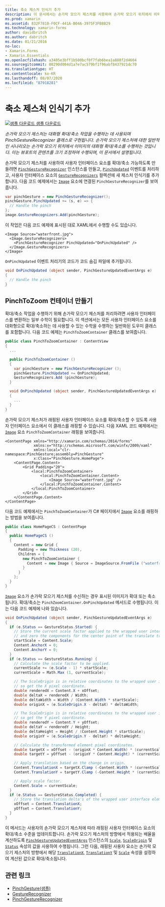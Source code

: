 ```yaml
---
title: 축소 제스처 인식기 추가
description: 이 문서에서는 손가락 모으기 제스처를 사용하여 손가락 모으기 위치에서 이미지의 대화형 확대/축소를 수행하는 방법을 설명합니다.
ms.prod: xamarin
ms.assetid: 832F7810-F0CF-441A-B04A-3975F3FB8B29
ms.technology: xamarin-forms
author: davidbritch
ms.author: dabritch
ms.date: 01/21/2016
no-loc:
- Xamarin.Forms
- Xamarin.Essentials
ms.openlocfilehash: a3405e3bff1b500bcf0f7fab6bea1a888f2d4604
ms.sourcegitcommit: 08290d004d1a7e7ac579bf1f96abf8437921dc70
ms.translationtype: HT
ms.contentlocale: ko-KR
ms.lasthandoff: 08/07/2020
ms.locfileid: "87918281"
---
```

# <a name="add-a-pinch-gesture-recognizer"></a>축소 제스처 인식기 추가

[![샘플 다운로드](~/media/shared/download.png) 샘플 다운로드](https://docs.microsoft.com/samples/xamarin/xamarin-forms-samples/workingwithgestures-pinchgesture)

_손가락 모으기 제스처는 대화형 확대/축소 작업을 수행하는 데 사용되며 PinchGestureRecognizer 클래스로 구현됩니다. 손가락 모으기 제스처에 대한 일반적인 시나리오는 손가락 모으기 위치에서 이미지의 대화형 확대/축소를 수행하는 것입니다. 이는 뷰포트의 콘텐츠를 크기 조정하여 수행되며, 이 문서에서 설명됩니다._

손가락 모으기 제스처를 사용하여 사용자 인터페이스 요소를 확대/축소 가능하도록 만들려면 [`PinchGestureRecognizer`](xref:Xamarin.Forms.PinchGestureRecognizer) 인스턴스를 만들고, [`PinchUpdated`](xref:Xamarin.Forms.PinchGestureRecognizer.PinchUpdated) 이벤트를 처리하고, 사용자 인터페이스 요소의 [`GestureRecognizers`](xref:Xamarin.Forms.View.GestureRecognizers) 컬렉션에 새 제스처 인식기를 추가합니다. 다음 코드 예제에서는 [`Image`](xref:Xamarin.Forms.Image) 요소에 연결된 `PinchGestureRecognizer`를 보여줍니다.

```csharp
var pinchGesture = new PinchGestureRecognizer();
pinchGesture.PinchUpdated += (s, e) => {
  // Handle the pinch
};
image.GestureRecognizers.Add(pinchGesture);
```

이 작업은 다음 코드 예제에 표시된 대로 XAML에서 수행할 수도 있습니다.

```xaml
<Image Source="waterfront.jpg">
  <Image.GestureRecognizers>
    <PinchGestureRecognizer PinchUpdated="OnPinchUpdated" />
  </Image.GestureRecognizers>
</Image>
```

`OnPinchUpdated` 이벤트 처리기의 코드가 코드 숨김 파일에 추가됩니다.

```csharp
void OnPinchUpdated (object sender, PinchGestureUpdatedEventArgs e)
{
  // Handle the pinch
}
```

## <a name="creating-a-pinchtozoom-container"></a>PinchToZoom 컨테이너 만들기

확대/축소 작업을 수행하기 위해 손가락 모으기 제스처를 처리하려면 사용자 인터페이스를 변환하는 일부 수학이 필요합니다. 이 섹션에서는 모든 사용자 인터페이스 요소를 대화형으로 확대/축소하는 데 사용할 수 있는 수학을 수행하는 일반화된 도우미 클래스를 포함합니다. 다음 코드 예제는 `PinchToZoomContainer` 클래스를 보여줍니다.

```csharp
public class PinchToZoomContainer : ContentView
{
  ...

  public PinchToZoomContainer ()
  {
    var pinchGesture = new PinchGestureRecognizer ();
    pinchGesture.PinchUpdated += OnPinchUpdated;
    GestureRecognizers.Add (pinchGesture);
  }

  void OnPinchUpdated (object sender, PinchGestureUpdatedEventArgs e)
  {
    ...
  }
}
```

손가락 모으기 제스처가 래핑된 사용자 인터페이스 요소를 확대/축소할 수 있도록 사용자 인터페이스 요소에서 이 클래스를 래핑할 수 있습니다. 다음 XAML 코드 예제에서는 [`Image`](xref:Xamarin.Forms.Image) 요소 `PinchToZoomContainer` 래핑을 보여줍니다.

```xaml
<ContentPage xmlns="http://xamarin.com/schemas/2014/forms"
             xmlns:x="http://schemas.microsoft.com/winfx/2009/xaml"
             xmlns:local="clr-namespace:PinchGesture;assembly=PinchGesture"
             x:Class="PinchGesture.HomePage">
    <ContentPage.Content>
        <Grid Padding="20">
            <local:PinchToZoomContainer>
                <local:PinchToZoomContainer.Content>
                    <Image Source="waterfront.jpg" />
                </local:PinchToZoomContainer.Content>
            </local:PinchToZoomContainer>
        </Grid>
    </ContentPage.Content>
</ContentPage>
```

다음 코드 예제에서는 `PinchToZoomContainer`가 C# 페이지에서 [`Image`](xref:Xamarin.Forms.Image) 요소를 래핑하는 방법을 보여줍니다.

```csharp
public class HomePageCS : ContentPage
{
  public HomePageCS ()
  {
    Content = new Grid {
      Padding = new Thickness (20),
      Children = {
        new PinchToZoomContainer {
          Content = new Image { Source = ImageSource.FromFile ("waterfront.jpg") }
        }
      }
    };
  }
}
```

[`Image`](xref:Xamarin.Forms.Image) 요소가 손가락 모으기 제스처를 수신하는 경우 표시된 이미지가 확대 또는 축소됩니다. 확대/축소는 `PinchZoomContainer.OnPinchUpdated` 메서드로 수행됩니다. 이는 다음 코드 예제에 나와 있습니다.

```csharp
void OnPinchUpdated (object sender, PinchGestureUpdatedEventArgs e)
{
  if (e.Status == GestureStatus.Started) {
    // Store the current scale factor applied to the wrapped user interface element,
    // and zero the components for the center point of the translate transform.
    startScale = Content.Scale;
    Content.AnchorX = 0;
    Content.AnchorY = 0;
  }
  if (e.Status == GestureStatus.Running) {
    // Calculate the scale factor to be applied.
    currentScale += (e.Scale - 1) * startScale;
    currentScale = Math.Max (1, currentScale);

    // The ScaleOrigin is in relative coordinates to the wrapped user interface element,
    // so get the X pixel coordinate.
    double renderedX = Content.X + xOffset;
    double deltaX = renderedX / Width;
    double deltaWidth = Width / (Content.Width * startScale);
    double originX = (e.ScaleOrigin.X - deltaX) * deltaWidth;

    // The ScaleOrigin is in relative coordinates to the wrapped user interface element,
    // so get the Y pixel coordinate.
    double renderedY = Content.Y + yOffset;
    double deltaY = renderedY / Height;
    double deltaHeight = Height / (Content.Height * startScale);
    double originY = (e.ScaleOrigin.Y - deltaY) * deltaHeight;

    // Calculate the transformed element pixel coordinates.
    double targetX = xOffset - (originX * Content.Width) * (currentScale - startScale);
    double targetY = yOffset - (originY * Content.Height) * (currentScale - startScale);

    // Apply translation based on the change in origin.
    Content.TranslationX = targetX.Clamp (-Content.Width * (currentScale - 1), 0);
    Content.TranslationY = targetY.Clamp (-Content.Height * (currentScale - 1), 0);

    // Apply scale factor.
    Content.Scale = currentScale;
  }
  if (e.Status == GestureStatus.Completed) {
    // Store the translation delta's of the wrapped user interface element.
    xOffset = Content.TranslationX;
    yOffset = Content.TranslationY;
  }
}
```

이 메서드는 사용자의 손가락 모으기 제스처에 따라 래핑된 사용자 인터페이스 요소의 확대/축소 수준을 업데이트합니다. 손가락 모으기 제스처의 방향에서 적용되는 배율을 계산하도록 [`PinchGestureUpdatedEventArgs`](xref:Xamarin.Forms.PinchGestureUpdatedEventArgs) 인스턴스의 [`Scale`](xref:Xamarin.Forms.PinchGestureUpdatedEventArgs.Scale), [`ScaleOrigin`](xref:Xamarin.Forms.PinchGestureUpdatedEventArgs.ScaleOrigin) 및 [`Status`](xref:Xamarin.Forms.PinchGestureUpdatedEventArgs.Status) 속성의 값을 사용하여 수행됩니다. 그런 다음, 래핑된 사용자 요소는 손가락 모으기 제스처의 방향에서 해당 [`TranslationX`](xref:Xamarin.Forms.VisualElement.TranslationX), [`TranslationY`](xref:Xamarin.Forms.VisualElement.TranslationY) 및 [`Scale`](xref:Xamarin.Forms.VisualElement.Scale) 속성을 설정하여 계산된 값으로 확대/축소됩니다.

## <a name="related-links"></a>관련 링크

- [PinchGesture(샘플)](https://docs.microsoft.com/samples/xamarin/xamarin-forms-samples/workingwithgestures-pinchgesture)
- [GestureRecognizer](xref:Xamarin.Forms.GestureRecognizer)
- [PinchGestureRecognizer](xref:Xamarin.Forms.PinchGestureRecognizer)
